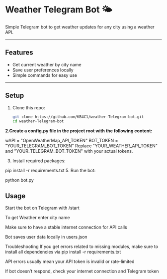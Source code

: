 #                     Weather Telegram Bot 🌤

Simple Telegram bot to get weather updates for any city using a weather API.

---

## Features

- Get current weather by city name
- Save user preferences locally
- Simple commands for easy use

---

## Setup

1. Clone this repo:
   ```bash
   git clone https://github.com/KB4C1/weather-Telegram-bot.git
   cd weather-Telegram-bot
**2.Create a config.py file in the project root with the following content:**

wAPI = "OpenWeatherMap_API_TOKEN"
BOT_TOKEN = "YOUR_TELEGRAM_BOT_TOKEN"
Replace "YOUR_WEATHER_API_TOKEN" and "YOUR_TELEGRAM_BOT_TOKEN" with your actual tokens.

3. Install required packages:
   
pip install -r requirements.txt
5. Run the bot:

python bot.py
## Usage
Start the bot on Telegram with /start

To get Weather enter city name

Make sure to have a stable internet connection for API calls

Bot saves user data locally in users.json

Troubleshooting
If you get errors related to missing modules, make sure to install all dependencies via pip install -r requirements.txt

API errors usually mean your API token is invalid or rate-limited

If bot doesn’t respond, check your internet connection and Telegram token
